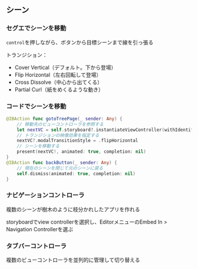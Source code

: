 ## シーン



### セグエでシーンを移動

`control`を押しながら、ボタンから目標シーンまで線を引っ張る

トランジション：

* Cover Vertical（デフォルト。下から登場）
* Flip Horizontal（左右回転して登場）
* Cross Dissolve（中心から出てくる）
* Partial Curl（紙をめくるような動き）



### コードでシーンを移動

```swift
@IBAction func gotoTreePage(_ sender: Any) {
	// 移動先のビューコントローラを参照する
	let nextVC = self.storyboard?.instantiateViewController(withIdentifier: "treePage")
	// トランジションの映像効果を指定する
	nextVC?.modalTransitionStyle = .flipHorizontal
	// シーンを移動する
	present(nextVC!, animated: true, completion: nil)
}
@IBAction func backButton(_ sender: Any) {
	// 現在のシーンを閉じて元のシーンに戻る
	self.dismiss(animated: true, completion: nil)
}
```



### ナビゲーションコントローラ

複数のシーンが樹木のように枝分かれしたアプリを作れる

storyboardでview controllerを選択し、EditorメニューのEmbed In > Navigation Controllerを選ぶ



### タブバーコントローラ

複数のビューコントローラを並列的に管理して切り替える











